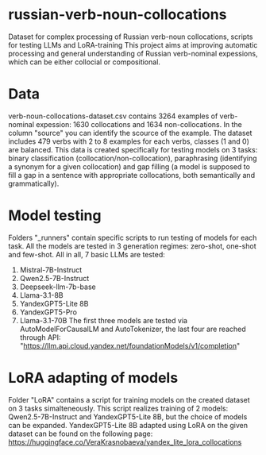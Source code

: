 # russian-verb-noun-collocations
Dataset for complex processing of Russian verb-noun collocations, scripts for testing LLMs and LoRA-training
This project aims at improving automatic processing and general understanding of Russian verb-nominal expessions, which can be either collocial or compositional.

# Data
verb-noun-collocations-dataset.csv contains 3264 examples of verb-nominal expession: 1630 collocations and 1634 non-collocations. In the column "source" you can identify the scource of the example. The dataset includes 479 verbs with 2 to 8 examples for each verbs, classes (1 and 0) are balanced. This data is created specifically for testing models on 3 tasks: binary classification (collocation/non-collocation), paraphrasing (identifying a synonym for a given collocation) and gap filling (a model is supposed to fill a gap in a sentence with appropriate collocations, both semantically and grammatically).

# Model testing
Folders "_runners" contain specific scripts to run testing of models for each task. All the models are tested in 3 generation regimes: zero-shot, one-shot and few-shot.
All in all, 7 basic LLMs are tested:
1. Mistral-7B-Instruct
2. Qwen2.5-7B-Instruct
3. Deepseek-llm-7b-base
4. Llama-3.1-8B
5. YandexGPT5-Lite 8B
6. YandexGPT5-Pro
7. Llama-3.1-70B
The first three models are tested via AutoModelForCausalLM and AutoTokenizer, the last four are reached through API: "https://llm.api.cloud.yandex.net/foundationModels/v1/completion"

# LoRA adapting of models
Folder "LoRA" contains a script for training models on the created dataset on 3 tasks simalteneously. This script realizes training of 2 models: Qwen2.5-7B-Instruct and YandexGPT5-Lite 8B, but the choice of models can be expanded.
YandexGPT5-Lite 8B adapted using LoRA on the given dataset can be found on the following page:
https://huggingface.co/VeraKrasnobaeva/yandex_lite_lora_collocations

